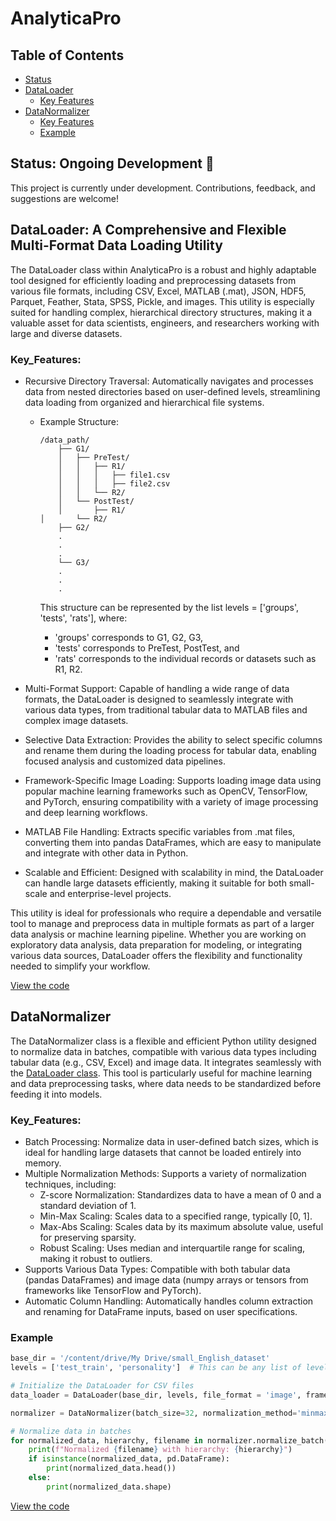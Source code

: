 # AnalyticaPro
## Table of Contents

- [Status](#Status)
- [DataLoader](#DataLoader)
  - [Key Features](#Key_Features)
- [DataNormalizer](#DataNormalizer)
  - [Key Features](#Key_Features)
  - [Example](#Example)

## Status: Ongoing Development 🚧

This project is currently under development. Contributions, feedback, and suggestions are welcome!

## DataLoader: A Comprehensive and Flexible Multi-Format Data Loading Utility
The DataLoader class within AnalyticaPro is a robust and highly adaptable tool designed for efficiently loading and preprocessing datasets from various file formats, including CSV, Excel, MATLAB (.mat), JSON, HDF5, Parquet, Feather, Stata, SPSS, Pickle, and images. This utility is especially suited for handling complex, hierarchical directory structures, making it a valuable asset for data scientists, engineers, and researchers working with large and diverse datasets.

### Key_Features:
- Recursive Directory Traversal: Automatically navigates and processes data from nested directories based on user-defined levels, streamlining data loading from organized and hierarchical file systems.
  - Example Structure:
    ```plaintext
    /data_path/
        ├── G1/
        │   ├── PreTest/
        │   │   ├── R1/
        │   │   │   ├── file1.csv
        │   │   │   ├── file2.csv
        │   │   └── R2/
        │   └── PostTest/
        │       ├── R1/
    │       └── R2/
        ├── G2/
        .
        .
        .
        └── G3/
        .
        .
        .
    ```
    This structure can be represented by the list levels = ['groups', 'tests', 'rats'], where:

      - 'groups' corresponds to G1, G2, G3,
      - 'tests' corresponds to PreTest, PostTest, and
      - 'rats' corresponds to the individual records or datasets such as R1, R2.

- Multi-Format Support: Capable of handling a wide range of data formats, the DataLoader is designed to seamlessly integrate with various data types, from traditional tabular data to MATLAB files and complex image datasets.

- Selective Data Extraction: Provides the ability to select specific columns and rename them during the loading process for tabular data, enabling focused analysis and customized data pipelines.

- Framework-Specific Image Loading: Supports loading image data using popular machine learning frameworks such as OpenCV, TensorFlow, and PyTorch, ensuring compatibility with a variety of image processing and deep learning workflows.

- MATLAB File Handling: Extracts specific variables from .mat files, converting them into pandas DataFrames, which are easy to manipulate and integrate with other data in Python.

- Scalable and Efficient: Designed with scalability in mind, the DataLoader can handle large datasets efficiently, making it suitable for both small-scale and enterprise-level projects.

This utility is ideal for professionals who require a dependable and versatile tool to manage and preprocess data in multiple formats as part of a larger data analysis or machine learning pipeline. Whether you are working on exploratory data analysis, data preparation for modeling, or integrating various data sources, DataLoader offers the flexibility and functionality needed to simplify your workflow.


[View the code](https://github.com/AmirAli-Kalbasi/AnalyticaPro/blob/main/data_loader.py)

## DataNormalizer
The DataNormalizer class is a flexible and efficient Python utility designed to normalize data in batches, compatible with various data types including tabular data (e.g., CSV, Excel) and image data. It integrates seamlessly with the [DataLoader class](#DataLoader). This tool is particularly useful for machine learning and data preprocessing tasks, where data needs to be standardized before feeding it into models.

### Key_Features:
- Batch Processing: Normalize data in user-defined batch sizes, which is ideal for handling large datasets that cannot be loaded entirely into memory.
- Multiple Normalization Methods: Supports a variety of normalization techniques, including:
  - Z-score Normalization: Standardizes data to have a mean of 0 and a standard deviation of 1.
  - Min-Max Scaling: Scales data to a specified range, typically [0, 1].
  - Max-Abs Scaling: Scales data by its maximum absolute value, useful for preserving sparsity.
  - Robust Scaling: Uses median and interquartile range for scaling, making it robust to outliers.
- Supports Various Data Types: Compatible with both tabular data (pandas DataFrames) and image data (numpy arrays or tensors from frameworks like TensorFlow and PyTorch).
- Automatic Column Handling: Automatically handles column extraction and renaming for DataFrame inputs, based on user specifications.

### Example
```python
base_dir = '/content/drive/My Drive/small_English_dataset'
levels = ['test_train', 'personality']  # This can be any list of levels you want to traverse

# Initialize the DataLoader for CSV files
data_loader = DataLoader(base_dir, levels, file_format = 'image', framework = 'tensorflow')

normalizer = DataNormalizer(batch_size=32, normalization_method='minmax')

# Normalize data in batches
for normalized_data, hierarchy, filename in normalizer.normalize_batch(data_loader):
    print(f"Normalized {filename} with hierarchy: {hierarchy}")
    if isinstance(normalized_data, pd.DataFrame):
        print(normalized_data.head())
    else:
        print(normalized_data.shape)
```

[View the code](https://github.com/AmirAli-Kalbasi/AnalyticaPro/blob/main/DataNormalizer.py)
